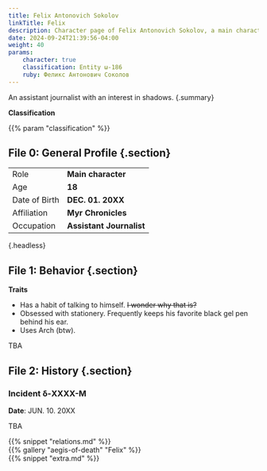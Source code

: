 ```yaml
---
title: Felix Antonovich Sokolov
linkTitle: Felix
description: Character page of Felix Antonovich Sokolov, a main character in Aegis of Death
date: 2024-09-24T21:39:56-04:00
weight: 40
params:
    character: true
    classification: Entity ω-186
    ruby: Феликс Антонович Соколов
---
```


An assistant journalist with an interest in shadows.
{.summary}

<!--more-->

<section class="info">

**Classification**

{{% param "classification" %}}

## File 0: General Profile {.section}

|               |                          |
| ------------- | ------------------------ |
| Role          | **Main character**       |
| Age           | **18**                   |
| Date of Birth | **DEC. 01. 20XX**        |
| Affiliation   | **Myr Chronicles**       |
| Occupation    | **Assistant Journalist** |
{.headless}

</section>
<section class="personality">

## File 1: Behavior {.section}

**Traits**

- Has a habit of talking to himself. <s>I wonder why that is?</s>
- Obsessed with stationery. Frequently keeps his favorite black gel pen behind his ear.
- Uses Arch (btw).

TBA

</section>
<section class="history">

## File 2: History {.section}

### Incident δ-XXXX-M

**Date**: JUN. 10. 20XX

TBA

</section>
<section class="relations">
{{% snippet "relations.md" %}}
</section>
<section class="gallery">
{{% gallery "aegis-of-death" "Felix" %}}
</section>
<section class="extra">
{{% snippet "extra.md" %}}
</section>

